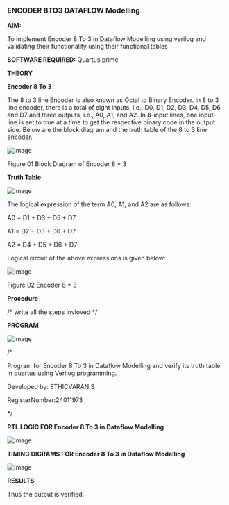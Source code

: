 ### ENCODER 8TO3 DATAFLOW Modelling

**AIM:**

To implement  Encoder 8 To 3 in Dataflow Modelling using verilog and validating their functionality using their functional tables

**SOFTWARE REQUIRED:** Quartus prime

**THEORY**

**Encoder 8 To 3**

The 8 to 3 line Encoder is also known as Octal to Binary Encoder. In 8 to 3 line encoder, there is a total of eight inputs, i.e., D0, D1, D2, D3, D4, D5, D6, and D7 and three outputs, i.e., A0, A1, and A2. In 8-input lines, one input-line is set to true at a time to get the respective binary code in the output side. Below are the block diagram and the truth table of the 8 to 3 line encoder.

![image](https://github.com/naavaneetha/ENCODER8TO3DATAFLOW/assets/154305477/0bc242c1-eb9e-4c47-afe5-30428470efc3)

Figure 01  Block Diagram of Encoder 8 * 3

**Truth Table**

![image](https://github.com/naavaneetha/ENCODER8TO3DATAFLOW/assets/154305477/35496b14-ae6e-4cd1-9abd-d6736b576575)

The logical expression of the term A0, A1, and A2 are as follows:

A0 = D1 + D3 + D5 + D7

A1 = D2 + D3 + D6 + D7

A2 = D4 + D5 + D6 + D7

Logical circuit of the above expressions is given below:

![image](https://github.com/naavaneetha/ENCODER8TO3DATAFLOW/assets/154305477/95acaee6-c873-4c75-89eb-ef09fb158053)

Figure 02  Encoder 8 * 3

**Procedure**

/* write all the steps invloved */

**PROGRAM**

![image](https://github.com/user-attachments/assets/1f025bfe-1d44-4053-bee2-e2d1facb8af4)


/* 

Program for Encoder 8 To 3 in Dataflow Modelling and verify its truth table in quartus using Verilog programming. 

Developed by: ETHICVARAN.S

RegisterNumber:24011973

*/

**RTL LOGIC FOR Encoder 8 To 3 in Dataflow Modelling**

![image](https://github.com/user-attachments/assets/3be48b48-d6e3-49f5-86bf-f6b8eec4b543)


**TIMING DIGRAMS FOR Encoder 8 To 3 in Dataflow Modelling**

![image](https://github.com/user-attachments/assets/e6e546ff-3634-419c-95b8-0cb3dc87a28b)


**RESULTS**

Thus the output is verified.


